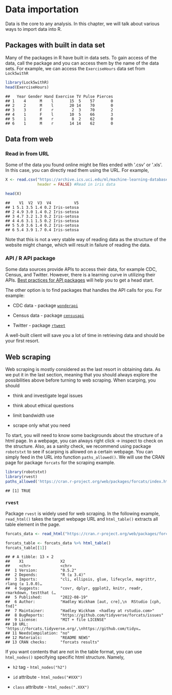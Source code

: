 # Data importation

Data is the core to any analysis. In this chapter, we will talk about various ways to import data into R.

## Packages with built in data set

Many of the packages in R have built in data sets. To gain access of the data, call the package and you can access them by the name of the data sets. For example, we can access the `ExerciseHours` data set from `Lock5withR`


```r
library(Lock5withR)
head(ExerciseHours)
```

```
##   Year Gender Hand Exercise TV Pulse Pierces
## 1    4      M    l       15  5    57       0
## 2    2      M    l       20 14    70       0
## 3    3      F    r        2  3    70       2
## 4    1      F    l       10  5    66       3
## 5    1      M    r        8  2    62       0
## 6    1      M    r       14 14    62       0
```

## Data from web

### Read in from URL

Some of the data you found online might be files ended with '.csv' or '.xls'. In this case, you can directly read them using the URL. For example, 


```r
X <- read.csv("https://archive.ics.uci.edu/ml/machine-learning-databases/iris/iris.data",
              header = FALSE) #Read in iris data

head(X)
```

```
##    V1  V2  V3  V4          V5
## 1 5.1 3.5 1.4 0.2 Iris-setosa
## 2 4.9 3.0 1.4 0.2 Iris-setosa
## 3 4.7 3.2 1.3 0.2 Iris-setosa
## 4 4.6 3.1 1.5 0.2 Iris-setosa
## 5 5.0 3.6 1.4 0.2 Iris-setosa
## 6 5.4 3.9 1.7 0.4 Iris-setosa
```

Note that this is not a very stable way of reading data as the structure of the website might change, which will result in failure of reading the data.

### API / R API package

Some data sources provide APIs to access their data, for example CDC, Census, and Twitter. However, there is a learning curve in utilizing their APIs. [Best practices for API packages](https://cran.r-project.org/web/packages/httr/vignettes/api-packages.html) will help you to get a head start.

The other option is to find packages that handles the API calls for you. For example:

* CDC data - package [`wonderapi`](https://github.com/socdataR/wonderapi)

* Census data - package [`censusapi`](https://cran.r-project.org/web/packages/censusapi/vignettes/getting-started.html)

* Twitter - package [`rtweet`](https://www.rdocumentation.org/packages/rtweet/versions/0.7.0)

A well-built client will save you a lot of time in retrieving data and should be your first resort.

## Web scraping

Web scraping is mostly considered as the last resort in obtaining data. As we put it in the last section, meaning that you should always explore the possibilities above before turning to web scraping. When scarping, you should 

* think and investigate legal issues

* think about ethical questions

* limit bandwidth use

* scrape only what you need

To start, you will need to know some backgrounds about the structure of a html page. In a webpage, you can always right click -> inspect to check on the structure. Also, as a sanity check, we recommend using package `robotstxt` to see if scarping is allowed on a certain webpage. You can simply feed in the URL into function `paths_allowed()`. We will use the CRAN page for package `forcats` for the scraping example.


```r
library(robotstxt)
library(rvest)
paths_allowed('https://cran.r-project.org/web/packages/forcats/index.html')
```

```
## [1] TRUE
```

### `rvest`

Package `rvest` is widely used for web scraping. In the following example, `read_html()` takes the target webpage URL and `html_table()` extracts all table element in the page.


```r
forcats_data <- read_html("https://cran.r-project.org/web/packages/forcats/index.html") 

forcats_table <- forcats_data %>% html_table()
forcats_table[[1]]
```

```
## # A tibble: 13 × 2
##    X1                X2                                                         
##    <chr>             <chr>                                                      
##  1 Version:          "0.5.2"                                                    
##  2 Depends:          "R (≥ 3.4)"                                                
##  3 Imports:          "cli, ellipsis, glue, lifecycle, magrittr, rlang (≥ 1.0.0)…
##  4 Suggests:         "covr, dplyr, ggplot2, knitr, readr, rmarkdown, testthat (…
##  5 Published:        "2022-08-19"                                               
##  6 Author:           "Hadley Wickham [aut, cre],\n  RStudio [cph, fnd]"         
##  7 Maintainer:       "Hadley Wickham  <hadley at rstudio.com>"                  
##  8 BugReports:       "https://github.com/tidyverse/forcats/issues"              
##  9 License:          "MIT + file LICENSE"                                       
## 10 URL:              "https://forcats.tidyverse.org/,\nhttps://github.com/tidyv…
## 11 NeedsCompilation: "no"                                                       
## 12 Materials:        "README NEWS"                                              
## 13 CRAN checks:      "forcats results"
```
If you want contents that are not in the table format, you can use `html_nodes()` specifying specific html structure. Namely,

* `h2` tag - `html_nodes("h2")`

* `id` attribute - `html_nodes("#XXX")`

* `class` attribute - `html_nodes(".XXX")`







